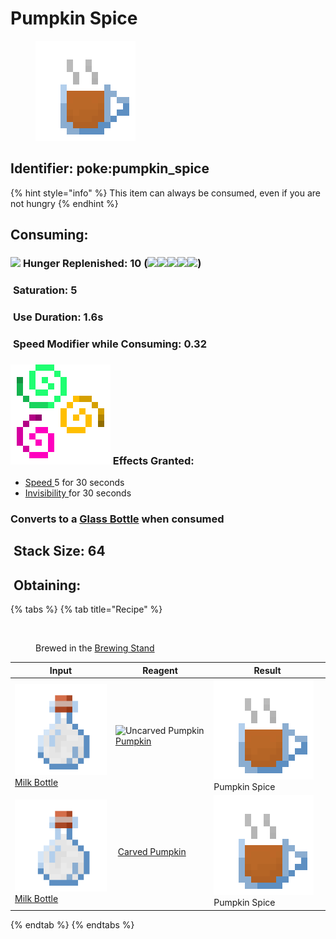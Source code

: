 # Pumpkin Spice

<figure><img src="https://github.com/ItsMePok/PFE/blob/wikiAssets/wikiMain/pumpkin_spice.png?raw=true" alt=""><figcaption></figcaption></figure>

## <img src="https://minecraft.wiki/images/Name_Tag_JE2_BE2.png?cbdc1" alt="" data-size="line">Identifier: **poke:pumpkin\_spice** <a href="#identifier" id="identifier"></a>

{% hint style="info" %}
This item can always be consumed, even if you are not hungry
{% endhint %}

## Consuming:

### &#x20;    ![](https://wiki.bedrock.dev/assets/images/concepts/emojis/hud/food.png) **Hunger Replenished**: 10 (![](https://wiki.bedrock.dev/assets/images/concepts/emojis/hud/food.png)![](https://wiki.bedrock.dev/assets/images/concepts/emojis/hud/food.png)![](https://wiki.bedrock.dev/assets/images/concepts/emojis/hud/food.png)![](https://wiki.bedrock.dev/assets/images/concepts/emojis/hud/food.png)![](https://wiki.bedrock.dev/assets/images/concepts/emojis/hud/food.png))

### &#x20;    <img src="https://minecraft.wiki/images/Saturation_JE1.png?dbba6" alt="" data-size="line"> **Saturation**: 5

### &#x20;    <img src="https://minecraft.wiki/images/Clock_JE3_BE3.gif?8eaae" alt="" data-size="line"> **Use Duration**: 1.6s

### &#x20;    <img src="https://minecraft.wiki/images/Slowness_JE4.png?d415c" alt="" data-size="line"> **Speed Modifier while Consuming**: 0.32

### &#x20;    <img src="https://github.com/ItsMePok/PFE/blob/wikiAssets/MiscIcons/effect_particles.png?raw=true" alt="" data-size="line"> Effects Granted:

* <img src="https://minecraft.wiki/images/Speed_JE3_BE2.png?bbd24" alt="" data-size="line">[Speed ](https://minecraft.wiki/w/Speed)5 for 30 seconds
* <img src="https://minecraft.wiki/images/Invisibility_JE2_BE2.png?99abc" alt="" data-size="line">[Invisibility ](https://minecraft.wiki/w/Invisibility)for 30 seconds

### &#x20;    Converts to a <img src="https://minecraft.wiki/images/Glass_Bottle_JE2_BE2.png?4b45e" alt="" data-size="line">[Glass Bottle](https://minecraft.wiki/w/Glass\_Bottle) when consumed

## <img src="https://minecraft.wiki/images/Light_Gray_Bundle_JE1_BE1.png?b552e" alt="" data-size="line"> Stack Size: 64

## <img src="https://minecraft.wiki/images/thumb/Crafting_Table_JE4_BE3.png/150px-Crafting_Table_JE4_BE3.png?5767f" alt="" data-size="line"> Obtaining:

{% tabs %}
{% tab title="Recipe" %}
<figure><img src="https://minecraft.wiki/images/thumb/Brewing_Stand_(empty)_JE10.png/150px-Brewing_Stand_(empty)_JE10.png?58d74" alt=""><figcaption><p>Brewed in the <a href="https://minecraft.wiki/w/Brewing_Stand">Brewing Stand</a></p></figcaption></figure>

| Input                                                                                                                                            | Reagent                                                                                                                                                                                               | Result                                                                                                                           |
| ------------------------------------------------------------------------------------------------------------------------------------------------ | ----------------------------------------------------------------------------------------------------------------------------------------------------------------------------------------------------- | -------------------------------------------------------------------------------------------------------------------------------- |
| <img src="https://github.com/ItsMePok/PFE/blob/wikiAssets/wikiMain/milk_bottle.png?raw=true" alt="" data-size="line">[Milk Bottle](milk-bottle.md) | <img src="https://minecraft.wiki/images/thumb/Carved_Pumpkin_(N)_JE5.png/150px-Carved_Pumpkin_(N)_JE5.png?32a4a" alt="Uncarved Pumpkin" data-size="line"> [Pumpkin](https://minecraft.wiki/w/Pumpkin) | <img src="https://github.com/ItsMePok/PFE/blob/wikiAssets/wikiMain/pumpkin_spice.png?raw=true" alt="" data-size="line">Pumpkin Spice |
| <img src="https://github.com/ItsMePok/PFE/blob/wikiAssets/wikiMain/milk_bottle.png?raw=true" alt="" data-size="line">[Milk Bottle](milk-bottle.md) | <img src="https://minecraft.wiki/images/thumb/Carved_Pumpkin_(S)_JE5.png/150px-Carved_Pumpkin_(S)_JE5.png?38be7" alt="" data-size="line"> [Carved Pumpkin](https://minecraft.wiki/w/Carved\_Pumpkin)  | <img src="https://github.com/ItsMePok/PFE/blob/wikiAssets/wikiMain/pumpkin_spice.png?raw=true" alt="" data-size="line">Pumpkin Spice |
{% endtab %}
{% endtabs %}
